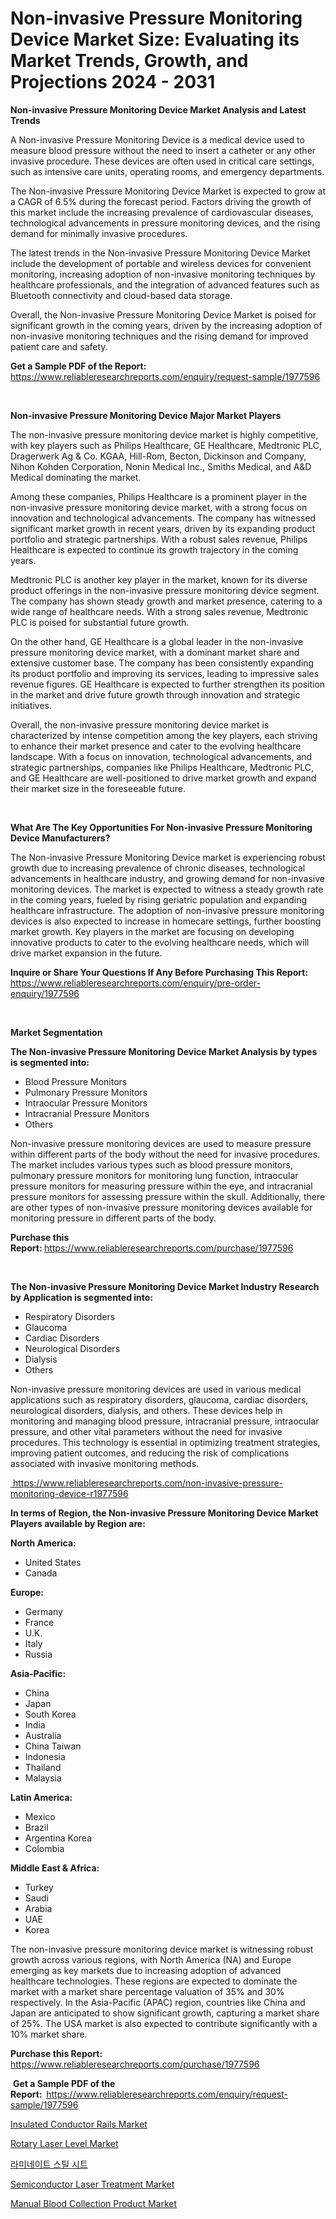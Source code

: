 <p><h1>Non-invasive Pressure Monitoring Device Market Size: Evaluating its Market Trends, Growth, and Projections 2024 - 2031</h1></p><p><strong>Non-invasive Pressure Monitoring Device Market Analysis and Latest Trends</strong></p>
<p><p>A Non-invasive Pressure Monitoring Device is a medical device used to measure blood pressure without the need to insert a catheter or any other invasive procedure. These devices are often used in critical care settings, such as intensive care units, operating rooms, and emergency departments.</p><p>The Non-invasive Pressure Monitoring Device Market is expected to grow at a CAGR of 6.5% during the forecast period. Factors driving the growth of this market include the increasing prevalence of cardiovascular diseases, technological advancements in pressure monitoring devices, and the rising demand for minimally invasive procedures.</p><p>The latest trends in the Non-invasive Pressure Monitoring Device Market include the development of portable and wireless devices for convenient monitoring, increasing adoption of non-invasive monitoring techniques by healthcare professionals, and the integration of advanced features such as Bluetooth connectivity and cloud-based data storage.</p><p>Overall, the Non-invasive Pressure Monitoring Device Market is poised for significant growth in the coming years, driven by the increasing adoption of non-invasive monitoring techniques and the rising demand for improved patient care and safety.</p></p>
<p><strong>Get a Sample PDF of the Report:&nbsp;</strong> <a href="https://www.reliableresearchreports.com/enquiry/request-sample/1977596">https://www.reliableresearchreports.com/enquiry/request-sample/1977596</a></p>
<p>&nbsp;</p>
<p><strong>Non-invasive Pressure Monitoring Device Major Market Players</strong></p>
<p><p>The non-invasive pressure monitoring device market is highly competitive, with key players such as Philips Healthcare, GE Healthcare, Medtronic PLC, Dragerwerk Ag & Co. KGAA, Hill-Rom, Becton, Dickinson and Company, Nihon Kohden Corporation, Nonin Medical Inc., Smiths Medical, and A&D Medical dominating the market.</p><p>Among these companies, Philips Healthcare is a prominent player in the non-invasive pressure monitoring device market, with a strong focus on innovation and technological advancements. The company has witnessed significant market growth in recent years, driven by its expanding product portfolio and strategic partnerships. With a robust sales revenue, Philips Healthcare is expected to continue its growth trajectory in the coming years.</p><p>Medtronic PLC is another key player in the market, known for its diverse product offerings in the non-invasive pressure monitoring device segment. The company has shown steady growth and market presence, catering to a wide range of healthcare needs. With a strong sales revenue, Medtronic PLC is poised for substantial future growth.</p><p>On the other hand, GE Healthcare is a global leader in the non-invasive pressure monitoring device market, with a dominant market share and extensive customer base. The company has been consistently expanding its product portfolio and improving its services, leading to impressive sales revenue figures. GE Healthcare is expected to further strengthen its position in the market and drive future growth through innovation and strategic initiatives.</p><p>Overall, the non-invasive pressure monitoring device market is characterized by intense competition among the key players, each striving to enhance their market presence and cater to the evolving healthcare landscape. With a focus on innovation, technological advancements, and strategic partnerships, companies like Philips Healthcare, Medtronic PLC, and GE Healthcare are well-positioned to drive market growth and expand their market size in the foreseeable future.</p></p>
<p>&nbsp;</p>
<p><strong>What Are The Key Opportunities For Non-invasive Pressure Monitoring Device Manufacturers?</strong></p>
<p><p>The Non-invasive Pressure Monitoring Device market is experiencing robust growth due to increasing prevalence of chronic diseases, technological advancements in healthcare industry, and growing demand for non-invasive monitoring devices. The market is expected to witness a steady growth rate in the coming years, fueled by rising geriatric population and expanding healthcare infrastructure. The adoption of non-invasive pressure monitoring devices is also expected to increase in homecare settings, further boosting market growth. Key players in the market are focusing on developing innovative products to cater to the evolving healthcare needs, which will drive market expansion in the future.</p></p>
<p><strong>Inquire or Share Your Questions If Any Before Purchasing This Report:</strong> <a href="https://www.reliableresearchreports.com/enquiry/pre-order-enquiry/1977596">https://www.reliableresearchreports.com/enquiry/pre-order-enquiry/1977596</a></p>
<p>&nbsp;</p>
<p><strong>Market Segmentation</strong></p>
<p><strong>The Non-invasive Pressure Monitoring Device Market Analysis by types is segmented into:</strong></p>
<p><ul><li>Blood Pressure Monitors</li><li>Pulmonary Pressure Monitors</li><li>Intraocular Pressure Monitors</li><li>Intracranial Pressure Monitors</li><li>Others</li></ul></p>
<p><p>Non-invasive pressure monitoring devices are used to measure pressure within different parts of the body without the need for invasive procedures. The market includes various types such as blood pressure monitors, pulmonary pressure monitors for monitoring lung function, intraocular pressure monitors for measuring pressure within the eye, and intracranial pressure monitors for assessing pressure within the skull. Additionally, there are other types of non-invasive pressure monitoring devices available for monitoring pressure in different parts of the body.</p></p>
<p><strong>Purchase this Report:&nbsp;</strong><a href="https://www.reliableresearchreports.com/purchase/1977596">https://www.reliableresearchreports.com/purchase/1977596</a></p>
<p>&nbsp;</p>
<p><strong>The Non-invasive Pressure Monitoring Device Market Industry Research by Application is segmented into:</strong></p>
<p><ul><li>Respiratory Disorders</li><li>Glaucoma</li><li>Cardiac Disorders</li><li>Neurological Disorders</li><li>Dialysis</li><li>Others</li></ul></p>
<p><p>Non-invasive pressure monitoring devices are used in various medical applications such as respiratory disorders, glaucoma, cardiac disorders, neurological disorders, dialysis, and others. These devices help in monitoring and managing blood pressure, intracranial pressure, intraocular pressure, and other vital parameters without the need for invasive procedures. This technology is essential in optimizing treatment strategies, improving patient outcomes, and reducing the risk of complications associated with invasive monitoring methods.</p></p>
<p><a href="https://www.reliableresearchreports.com/non-invasive-pressure-monitoring-device-r1977596">&nbsp;https://www.reliableresearchreports.com/non-invasive-pressure-monitoring-device-r1977596</a></p>
<p><strong>In terms of Region, the Non-invasive Pressure Monitoring Device Market Players available by Region are:</strong></p>
<p>
    <p> <strong> North America: </strong>
        <ul>
            <li>United States</li>
            <li>Canada</li>
        </ul>
        </p> 
    <p> <strong> Europe: </strong>
        <ul>
            <li>Germany</li>
            <li>France</li>
            <li>U.K.</li>
            <li>Italy</li>
            <li>Russia</li>
        </ul>
        </p> 
    <p> <strong> Asia-Pacific: </strong>
        <ul>
            <li>China</li>
            <li>Japan</li>
            <li>South Korea</li>
            <li>India</li>
            <li>Australia</li>
            <li>China Taiwan</li>
            <li>Indonesia</li>
            <li>Thailand</li>
            <li>Malaysia</li>
        </ul>
        </p> 
    <p> <strong> Latin America: </strong>
        <ul>
            <li>Mexico</li>
            <li>Brazil</li>
            <li>Argentina Korea</li>
            <li>Colombia</li>
        </ul>
        </p> 
    <p> <strong> Middle East & Africa: </strong>
        <ul>
            <li>Turkey</li>
            <li>Saudi</li>
            <li>Arabia</li>
            <li>UAE</li>
            <li>Korea</li>
        </ul>
    </p>
    </p>
<p><p>The non-invasive pressure monitoring device market is witnessing robust growth across various regions, with North America (NA) and Europe emerging as key markets due to increasing adoption of advanced healthcare technologies. These regions are expected to dominate the market with a market share percentage valuation of 35% and 30% respectively. In the Asia-Pacific (APAC) region, countries like China and Japan are anticipated to show significant growth, capturing a market share of 25%. The USA market is also expected to contribute significantly with a 10% market share.</p></p>
<p><strong>Purchase this Report: </strong><a href="https://www.reliableresearchreports.com/purchase/1977596">https://www.reliableresearchreports.com/purchase/1977596</a></p>
<p>&nbsp;<strong>Get a Sample PDF of the Report:&nbsp;&nbsp;</strong><a href="https://www.reliableresearchreports.com/enquiry/request-sample/1977596">https://www.reliableresearchreports.com/enquiry/request-sample/1977596</a></p>
<p><strong></strong></p>
<p><p><a href="https://issuu.com/reportprime-2/docs/insulated-conductor-rails-market-size-2030.pptx">Insulated Conductor Rails Market</a></p><p><a href="https://www.linkedin.com/pulse/rotary-laser-level-market-furnishes-information-share-srl2e">Rotary Laser Level Market</a></p><p><a href="https://github.com/kein8762/Market-Research-Report-List-1/blob/main/860226247920.md">라미네이트 스틸 시트</a></p><p><a href="https://www.linkedin.com/pulse/analyzing-semiconductor-laser-treatment-market-global-industry-8glfc?trackingId=k3R%2Fq98iHe%2BNhm4eWNNlUA%3D%3D">Semiconductor Laser Treatment Market</a></p><p><a href="https://github.com/AlysaLedner2023/Market-Research-Report-List-1/blob/main/manual-blood-collection-product-market.md">Manual Blood Collection Product Market</a></p></p>